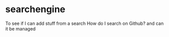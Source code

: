 # searchengine
To see if I can add stuff from a search
How do I search on Github?
and can it be managed
